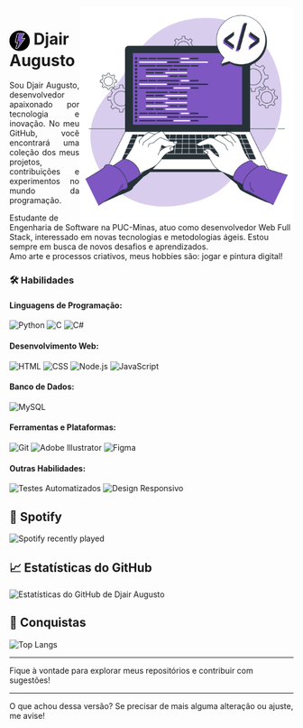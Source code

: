 <img align="right" height="380" src="https://github.com/DjairAugusto/DjairAugusto/blob/main/Hand%20coding-bro.png?raw=true">

<h1>
     <img align="center" width="36px" src="https://github.com/DjairAugusto/DjairAugusto/blob/main/Design%20sem%20nome-photoaidcom-cropped.png?raw=true"></a>
    <span>Djair Augusto</span>
</h1>
<p align="justify">Sou Djair Augusto, desenvolvedor apaixonado por tecnologia e inovação. No meu GitHub, você encontrará uma coleção dos meus projetos, contribuições e experimentos no mundo da programação.

Estudante de Engenharia de Software na PUC-Minas, atuo como desenvolvedor Web Full Stack, interessado em novas tecnologias e metodologias ágeis. Estou sempre em busca de novos desafios e aprendizados. 
<br>
 Amo arte e processos criativos, meus hobbies são: jogar e pintura digital!</p>

### 🛠️ Habilidades

#### **Linguagens de Programação:**

![Python](https://img.shields.io/badge/-Python-7E57C2?style=for-the-badge&logo=python&logoColor=white)
![C](https://img.shields.io/badge/-C-7E57C2?style=for-the-badge&logo=C&logoColor=A8B9CC)
![C#](https://img.shields.io/badge/-C%23-7E57C2?style=for-the-badge&logo=C%2B%2B&logoColor=00599C)

#### **Desenvolvimento Web:**

![HTML](https://img.shields.io/badge/-HTML-7E57C2?style=for-the-badge&logo=html5)
![CSS](https://img.shields.io/badge/-CSS-7E57C2?style=for-the-badge&logo=css3)
![Node.js](https://img.shields.io/badge/-Node.js-7E57C2?style=for-the-badge&logo=node.js)
![JavaScript](https://img.shields.io/badge/-JavaScript-7E57C2?style=for-the-badge&logo=javascript)

#### **Banco de Dados:**

![MySQL](https://img.shields.io/badge/-MySQL-7E57C2?style=for-the-badge&logo=mysql)

#### **Ferramentas e Plataformas:**

![Git](https://img.shields.io/badge/-Git-7E57C2?style=for-the-badge&logo=git)
![Adobe Illustrator](https://img.shields.io/badge/-Adobe%20Illustrator-7E57C2?style=for-the-badge&logo=adobe%20illustrator)
![Figma](https://img.shields.io/badge/-Figma-7E57C2?style=for-the-badge&logo=figma)

#### **Outras Habilidades:**

![Testes Automatizados](https://img.shields.io/badge/-Testes_Automatizados-7E57C2?style=for-the-badge)
![Design Responsivo](https://img.shields.io/badge/-Design_Responsivo-7E57C2?style=for-the-badge)

## 🎵 Spotify

![Spotify recently played](https://spotify-recently-played-readme.vercel.app/api?user=h441mb4ku67lsi00jyqcgd88i&unique=true)

## 📈 Estatísticas do GitHub

![Estatísticas do GitHub de Djair Augusto](https://github-readme-stats.vercel.app/api?username=DjairAugusto&show_icons=true&theme=dark)

## 🏅 Conquistas

![Top Langs](https://github-readme-stats.vercel.app/api/top-langs/?username=DjairAugusto&layout=compact&theme=dark)

---

Fique à vontade para explorar meus repositórios e contribuir com sugestões!

---

O que achou dessa versão? Se precisar de mais alguma alteração ou ajuste, me avise!
